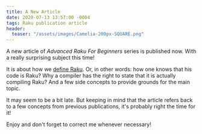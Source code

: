 ```yaml
---
title: A New Article
date: 2020-07-13 13:57:00 -0004
tags: Raku publication article
header:
  teaser: "/assets/images/Camelia-200px-SQUARE.png"
---
```

A new article of _Advanced Raku For Beginners_ series is published now. With a
really surprising subject this time!
<!--more-->
It is about how we [define Raku](/arfb-publication/04-defining-raku/). Or, in
other words: how one knows that his code is Raku? Why a compiler has the right
to state that it is actually compiling Raku? And a few side concepts to provide
grounds for the main topic.

It may seem to be a bit late. But keeping in mind that the article refers back
to a few concepts from previous publications, it's probably right the time for
it!

Enjoy and don't forget to correct me whenever necessary!
